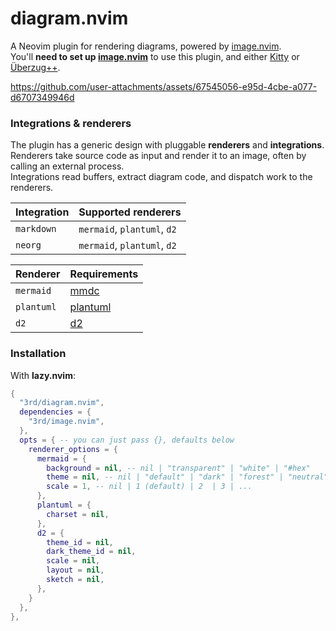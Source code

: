 # diagram.nvim

A Neovim plugin for rendering diagrams, powered by [image.nvim](https://github.com/3rd/image.nvim).
\
You'll **need to set up [image.nvim](https://github.com/3rd/image.nvim)** to use this plugin, and either [Kitty](https://github.com/kovidgoyal/kitty) or [Überzug++](https://github.com/jstkdng/ueberzugpp).

<https://github.com/user-attachments/assets/67545056-e95d-4cbe-a077-d6707349946d>

### Integrations & renderers

The plugin has a generic design with pluggable **renderers** and **integrations**.
\
Renderers take source code as input and render it to an image, often by calling an external process.
\
Integrations read buffers, extract diagram code, and dispatch work to the renderers.

| Integration | Supported renderers         |
| ----------- | --------------------------- |
| `markdown`  | `mermaid`, `plantuml`, `d2` |
| `neorg`     | `mermaid`, `plantuml`, `d2` |

| Renderer   | Requirements                                      |
| ---------- | ------------------------------------------------- |
| `mermaid`  | [mmdc](https://github.com/mermaid-js/mermaid-cli) |
| `plantuml` | [plantuml](https://plantuml.com/download)         |
| `d2`       | [d2](https://d2lang.com/)                         |

### Installation

With **lazy.nvim**:

```lua
{
  "3rd/diagram.nvim",
  dependencies = {
    "3rd/image.nvim",
  },
  opts = { -- you can just pass {}, defaults below
    renderer_options = {
      mermaid = {
        background = nil, -- nil | "transparent" | "white" | "#hex"
        theme = nil, -- nil | "default" | "dark" | "forest" | "neutral"
        scale = 1, -- nil | 1 (default) | 2  | 3 | ...
      },
      plantuml = {
        charset = nil,
      },
      d2 = {
        theme_id = nil,
        dark_theme_id = nil,
        scale = nil,
        layout = nil,
        sketch = nil,
      },
    }
  },
},
```
